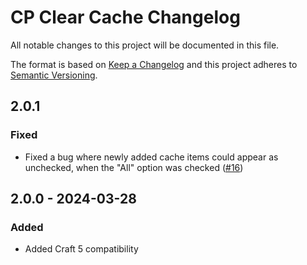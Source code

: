 # CP Clear Cache Changelog

All notable changes to this project will be documented in this file.

The format is based on [Keep a Changelog](http://keepachangelog.com/) and this project adheres to [Semantic Versioning](http://semver.org/).

## 2.0.1
### Fixed
- Fixed a bug where newly added cache items could appear as unchecked, when the "All" option was checked ([#16](https://github.com/mmikkel/CpClearCache-Craft/issues/16))

## 2.0.0 - 2024-03-28
### Added
- Added Craft 5 compatibility
